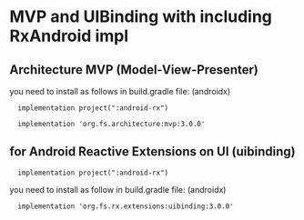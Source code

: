 # MVP and UIBinding with including RxAndroid impl

## Architecture MVP (Model-View-Presenter)

you need to install as follows in build.gradle file: (androidx)

```
  implementation project(":android-rx")
```

```
  implementation 'org.fs.architecture:mvp:3.0.0'
```

## for Android Reactive Extensions on UI (uibinding)

```
  implementation project(":android-rx")
```

you need to install as follow in build.gradle file: (androidx)

```
  implementation 'org.fs.rx.extensions:uibinding:3.0.0'
```